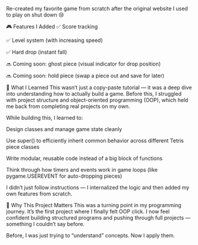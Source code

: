 Re-created my favorite game from scratch after the original website I used to play on shut down 😢

🎮 Features I Added
✅ Score tracking

✅ Level system (with increasing speed)

✅ Hard drop (instant fall)

🔜 Coming soon: ghost piece (visual indicator for drop position)

🔜 Coming soon: hold piece (swap a piece out and save for later)

🧠 What I Learned
This wasn’t just a copy-paste tutorial — it was a deep dive into understanding how to actually build a game. Before this, I struggled with project structure and object-oriented programming (OOP), which held me back from completing real projects on my own.

While building this, I learned to:

Design classes and manage game state cleanly

Use super() to efficiently inherit common behavior across different Tetris piece classes

Write modular, reusable code instead of a big block of functions

Think through how timers and events work in game loops (like pygame.USEREVENT for auto-dropping pieces)

I didn’t just follow instructions — I internalized the logic and then added my own features from scratch.

🌱 Why This Project Matters
This was a turning point in my programming journey.
It’s the first project where I finally felt OOP click. I now feel confident building structured programs and pushing through full projects — something I couldn’t say before.

Before, I was just trying to “understand” concepts. Now I apply them.
